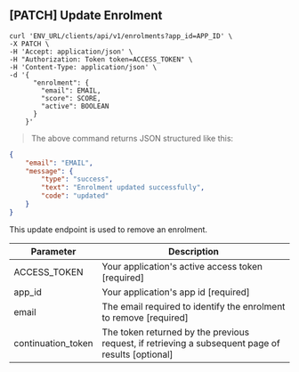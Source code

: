 ## [PATCH] Update Enrolment

```shell
curl 'ENV_URL/clients/api/v1/enrolments?app_id=APP_ID' \
-X PATCH \
-H 'Accept: application/json' \
-H "Authorization: Token token=ACCESS_TOKEN" \
-H 'Content-Type: application/json' \
-d '{
      "enrolment": {
        "email": EMAIL,
        "score": SCORE,
        "active": BOOLEAN
      }
    }'
```
> The above command returns JSON structured like this:

```json
{
    "email": "EMAIL",
    "message": {
        "type": "success",
        "text": "Enrolment updated successfully",
        "code": "updated"
    }
}
```

This update endpoint is used to remove an enrolment.


Parameter | Description
--------- | -----------
ACCESS_TOKEN | Your application's active access token [required]
app_id | Your application's app id [required]
email | The email required to identify the enrolment to remove [required]
continuation_token | The token returned by the previous request, if retrieving a subsequent page of results [optional]
